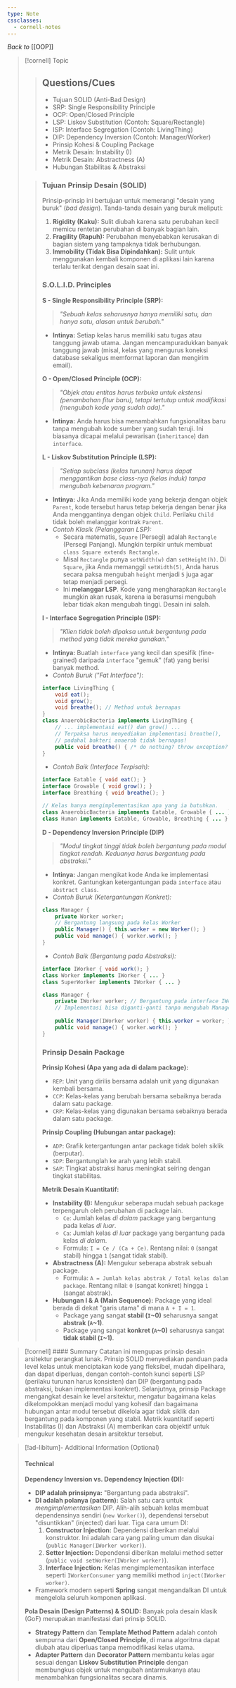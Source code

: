 ```yaml
---
type: Note
cssclasses:
  - cornell-notes
---
```

_Back to_ [[OOP]]
> [!cornell] Topic
> > ## Questions/Cues
> > - Tujuan SOLID (Anti-Bad Design)
> > - SRP: Single Responsibility Principle
> > - OCP: Open/Closed Principle
> > - LSP: Liskov Substitution (Contoh: Square/Rectangle)
> > - ISP: Interface Segregation (Contoh: LivingThing)
> > - DIP: Dependency Inversion (Contoh: Manager/Worker)
> > - Prinsip Kohesi & Coupling Package
> > - Metrik Desain: Instability (I)
> > - Metrik Desain: Abstractness (A)
> > - Hubungan Stabilitas & Abstraksi
> >
>
> > 
> > ### Tujuan Prinsip Desain (SOLID)
> > Prinsip-prinsip ini bertujuan untuk memerangi "desain yang buruk" (_bad design_). Tanda-tanda desain yang buruk meliputi:
> > 1. **Rigidity (Kaku):** Sulit diubah karena satu perubahan kecil memicu rentetan perubahan di banyak bagian lain.
> > 2. **Fragility (Rapuh):** Perubahan menyebabkan kerusakan di bagian sistem yang tampaknya tidak berhubungan.
> > 3. **Immobility (Tidak Bisa Dipindahkan):** Sulit untuk menggunakan kembali komponen di aplikasi lain karena terlalu terikat dengan desain saat ini.
> > 
> > ### S.O.L.I.D. Principles
> > **S - Single Responsibility Principle (SRP):**
> > > _"Sebuah kelas seharusnya hanya memiliki satu, dan hanya satu, alasan untuk berubah."_
> >  - **Intinya:** Setiap kelas harus memiliki satu tugas atau tanggung jawab utama. Jangan mencampuradukkan banyak tanggung jawab (misal, kelas yang mengurus koneksi database sekaligus memformat laporan dan mengirim email).
> > 
> > **O - Open/Closed Principle (OCP):**
> > > _"Objek atau entitas harus terbuka untuk ekstensi (penambahan fitur baru), tetapi tertutup untuk modifikasi (mengubah kode yang sudah ada)."_
> > - **Intinya:** Anda harus bisa menambahkan fungsionalitas baru tanpa mengubah kode sumber yang sudah teruji. Ini biasanya dicapai melalui pewarisan (`inheritance`) dan `interface`.
> > 
> > **L - Liskov Substitution Principle (LSP):**
> > > _"Setiap subclass (kelas turunan) harus dapat menggantikan base class-nya (kelas induk) tanpa mengubah kebenaran program."_
> > - **Intinya:** Jika Anda memiliki kode yang bekerja dengan objek `Parent`, kode tersebut harus tetap bekerja dengan benar jika Anda menggantinya dengan objek `Child`. Perilaku `Child` tidak boleh melanggar kontrak `Parent`.
> > - _Contoh Klasik (Pelanggaran LSP):_
> > 	- Secara matematis, `Square` (Persegi) adalah `Rectangle` (Persegi Panjang). Mungkin terpikir untuk membuat `class Square extends Rectangle`.
> > 	- Misal `Rectangle` punya `setWidth(w)` dan `setHeight(h)`. Di `Square`, jika Anda memanggil `setWidth(5)`, Anda harus secara paksa mengubah `height` menjadi `5` juga agar tetap menjadi persegi.
> > 	- Ini **melanggar LSP**. Kode yang mengharapkan `Rectangle` mungkin akan rusak, karena ia berasumsi mengubah lebar tidak akan mengubah tinggi. Desain ini salah.
> > 
> > **I - Interface Segregation Principle (ISP):**
> > > _"Klien tidak boleh dipaksa untuk bergantung pada method yang tidak mereka gunakan."_
> > - **Intinya:** Buatlah `interface` yang kecil dan spesifik (fine-grained) daripada `interface` "gemuk" (fat) yang berisi banyak method.
> > - _Contoh Buruk ("Fat Interface")_:
> > ```java
> > interface LivingThing {
> > 	void eat();
> > 	void grow();
> > 	void breathe(); // Method untuk bernapas
> > }
> > class AnaerobicBacteria implements LivingThing {
> > 	// ... implementasi eat() dan grow() ...
> > 	// Terpaksa harus menyediakan implementasi breathe(),
> > 	// padahal bakteri anaerob tidak bernapas!
> > 	public void breathe() { /* do nothing? throw exception? */ }
> > }
> > ```
> > - _Contoh Baik (Interface Terpisah):_
> > ```java
> > interface Eatable { void eat(); }
> > interface Growable { void grow(); }
> > interface Breathing { void breathe(); }
> > 
> > // Kelas hanya mengimplementasikan apa yang ia butuhkan.
> > class AnaerobicBacteria implements Eatable, Growable { ... }
> > class Human implements Eatable, Growable, Breathing { ... }
> > ```
> > 
> > **D - Dependency Inversion Principle (DIP)**
> > > _"Modul tingkat tinggi tidak boleh bergantung pada modul tingkat rendah. Keduanya harus bergantung pada abstraksi."_
> > - **Intinya:** Jangan mengikat kode Anda ke implementasi konkret. Gantungkan ketergantungan pada `interface` atau `abstract class`.
> > - _Contoh Buruk (Ketergantungan Konkret):_
> > ```java
> > class Manager { 
> > 	private Worker worker; 
> > 	// Bergantung langsung pada kelas Worker 
> > 	public Manager() { this.worker = new Worker(); } 
> > 	public void manage() { worker.work(); } 
> > }
> >```
> > - _Contoh Baik (Bergantung pada Abstraksi):_
> > ```java
> > interface IWorker { void work(); }
> > class Worker implements IWorker { ... }
> > class SuperWorker implements IWorker { ... }
> > 
> > class Manager {
> > 	private IWorker worker; // Bergantung pada interface IWorker
> > 	// Implementasi bisa diganti-ganti tanpa mengubah Manager
> > 	
> > 	public Manager(IWorker worker) { this.worker = worker; }
> > 	public void manage() { worker.work(); }
> >}
> >```
> > ### Prinsip Desain Package
> > **Prinsip Kohesi (Apa yang ada di dalam package):**
> > - `REP`: Unit yang dirilis bersama adalah unit yang digunakan kembali bersama.
> > - `CCP`: Kelas-kelas yang berubah bersama sebaiknya berada dalam satu package.
> > - `CRP`: Kelas-kelas yang digunakan bersama sebaiknya berada dalam satu package.
> > 
> > **Prinsip Coupling (Hubungan antar package):**
> > - `ADP`: Grafik ketergantungan antar package tidak boleh siklik (berputar).
> > - `SDP`: Bergantunglah ke arah yang lebih stabil.
> > - `SAP`: Tingkat abstraksi harus meningkat seiring dengan tingkat stabilitas.
> > 
> > **Metrik Desain Kuantitatif:**
> > - **Instability (I):** Mengukur seberapa mudah sebuah package terpengaruh oleh perubahan di package lain.
> > 	- `Ce`: Jumlah kelas _di dalam_ package yang bergantung pada kelas _di luar_.
> > 	- `Ca`: Jumlah kelas _di luar_ package yang bergantung pada kelas _di dalam_.
> > 	- Formula: `I = Ce / (Ca + Ce)`. Rentang nilai: `0` (sangat stabil) hingga `1` (sangat tidak stabil).
> > - **Abstractness (A):** Mengukur seberapa abstrak sebuah package.
> > 	- Formula: `A = Jumlah kelas abstrak / Total kelas dalam package`. Rentang nilai: `0` (sangat konkret) hingga `1` (sangat abstrak).
> > - **Hubungan I & A (Main Sequence):** Package yang ideal berada di dekat "garis utama" di mana `A + I = 1`.
> > 	- Package yang sangat **stabil (`I`~0)** seharusnya sangat **abstrak (`A`~1)**.
> > 	- Package yang sangat **konkret (`A`~0)** seharusnya sangat **tidak stabil (`I`~1)**.

> [!cornell] #### Summary
> Catatan ini mengupas prinsip desain arsitektur perangkat lunak. Prinsip SOLID menyediakan panduan pada level kelas untuk menciptakan kode yang fleksibel, mudah dipelihara, dan dapat diperluas, dengan contoh-contoh kunci seperti LSP (perilaku turunan harus konsisten) dan DIP (bergantung pada abstraksi, bukan implementasi konkret). Selanjutnya, prinsip Package mengangkat desain ke level arsitektur, mengatur bagaimana kelas dikelompokkan menjadi modul yang kohesif dan bagaimana hubungan antar modul tersebut dikelola agar tidak siklik dan bergantung pada komponen yang stabil. Metrik kuantitatif seperti Instabilitas (I) dan Abstraksi (A) memberikan cara objektif untuk mengukur kesehatan desain arsitektur tersebut.

> [!ad-libitum]- Additional Information (Optional)
> #### Technical
> **Dependency Inversion vs. Dependency Injection (DI):**
> - **DIP adalah prinsipnya:** "Bergantung pada abstraksi".
> - **DI adalah polanya (pattern):** Salah satu cara untuk _mengimplementasikan_ DIP. Alih-alih sebuah kelas membuat dependensinya sendiri (`new Worker()`), dependensi tersebut "disuntikkan" (injected) dari luar. Tiga cara umum DI:
> 	1. **Constructor Injection:** Dependensi diberikan melalui konstruktor. Ini adalah cara yang paling umum dan disukai (`public Manager(IWorker worker)`).
> 	2. **Setter Injection:** Dependensi diberikan melalui method setter (`public void setWorker(IWorker worker)`).
> 	3. **Interface Injection:** Kelas mengimplementasikan interface seperti `IWorkerConsumer` yang memiliki method `inject(IWorker worker)`.
> - Framework modern seperti **Spring** sangat mengandalkan DI untuk mengelola seluruh komponen aplikasi.
> 
> **Pola Desain (Design Patterns) & SOLID:** Banyak pola desain klasik (GoF) merupakan manifestasi dari prinsip SOLID.
> - **Strategy Pattern** dan **Template Method Pattern** adalah contoh sempurna dari **Open/Closed Principle**, di mana algoritma dapat diubah atau diperluas tanpa memodifikasi kelas utama.
> - **Adapter Pattern** dan **Decorator Pattern** membantu kelas agar sesuai dengan **Liskov Substitution Principle** dengan membungkus objek untuk mengubah antarmukanya atau menambahkan fungsionalitas secara dinamis.